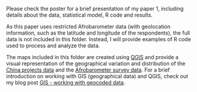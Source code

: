 Please check the poster for a brief presentation of my paper 1, including details about the data, statistical model, R code and results.

As this paper uses restricted Afrobarometer data (with geolocation information, such as the latitude and longitude of the respondents), the full data is not included in this folder. Instead, I will provide examples of R code used to process and analyze the data.

The maps included in this folder are created using [QGIS](https://qgis.org/en/site/) and provide a visual representation of the geographical variation and distribution of the [China projects data](https://www.aiddata.org/china) and the [Afrobarometer survey data](http://www.afrobarometer.org/). For a brief introduction on working with GIS (geographical data) and QGIS, check out my blog post [GIS - working with geocoded data](https://ralucanicoara.blogspot.com/2019/12/gis-working-with-geocoded-data.html).

